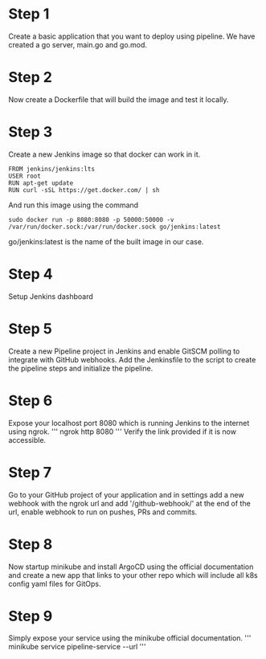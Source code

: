 # Step 1
Create a basic application that you want to deploy using pipeline.
We have created a go server, main.go and go.mod.

# Step 2
Now create a Dockerfile that will build the image and test it locally.

# Step 3
Create a new Jenkins image so that docker can work in it.
```
FROM jenkins/jenkins:lts
USER root
RUN apt-get update
RUN curl -sSL https://get.docker.com/ | sh
```
And run this image using the command
```
sudo docker run -p 8080:8080 -p 50000:50000 -v /var/run/docker.sock:/var/run/docker.sock go/jenkins:latest
```
go/jenkins:latest is the name of the built image in our case.

# Step 4
Setup Jenkins dashboard

# Step 5
Create a new Pipeline project in Jenkins and enable GitSCM polling to integrate with GitHub webhooks.
Add the Jenkinsfile to the script to create the pipeline steps and initialize the pipeline.

# Step 6
Expose your localhost port 8080 which is running Jenkins to the internet using ngrok.
'''
ngrok http 8080
'''
Verify the link provided if it is now accessible.

# Step 7
Go to your GitHub project of your application and in settings add a new webhook with the ngrok url and add '/github-webhook/' at the end of the url, enable webhook to run on pushes, PRs and commits.

# Step 8
Now startup minikube and install ArgoCD using the official documentation and create a new app that links to your other repo which will include all k8s config yaml files for GitOps.

# Step 9
Simply expose your service using the minikube official documentation.
'''
minikube service pipeline-service --url
'''